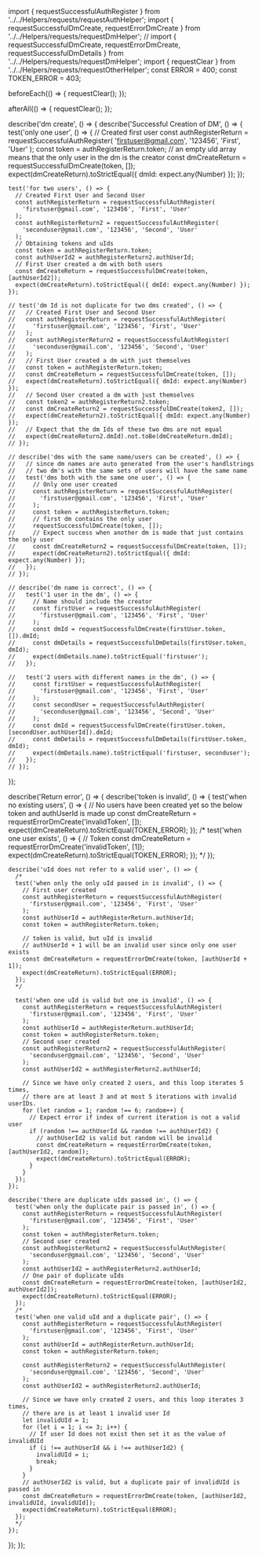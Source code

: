 import { requestSuccessfulAuthRegister } from '../../Helpers/requests/requestAuthHelper';
import { requestSuccessfulDmCreate, requestErrorDmCreate } from '../../Helpers/requests/requestDmHelper';
// import { requestSuccessfulDmCreate, requestErrorDmCreate, requestSuccessfulDmDetails } from '../../Helpers/requests/requestDmHelper';
import { requestClear } from '../../Helpers/requests/requestOtherHelper';
const ERROR = 400;
const TOKEN_ERROR = 403;

beforeEach(() => {
  requestClear();
});

afterAll(() => {
  requestClear();
});

describe('dm create', () => {
  describe('Successful Creation of DM', () => {
    test('only one user', () => {
      // Created first user
      const authRegisterReturn = requestSuccessfulAuthRegister(
        'firstuser@gmail.com', '123456', 'First', 'User'
      );
      const token = authRegisterReturn.token;
      // an empty uId array means that the only user in the dm is the creator
      const dmCreateReturn = requestSuccessfulDmCreate(token, []);
      expect(dmCreateReturn).toStrictEqual({ dmId: expect.any(Number) });
    });

    test('for two users', () => {
      // Created First User and Second User
      const authRegisterReturn = requestSuccessfulAuthRegister(
        'firstuser@gmail.com', '123456', 'First', 'User'
      );
      const authRegisterReturn2 = requestSuccessfulAuthRegister(
        'seconduser@gmail.com', '123456', 'Second', 'User'
      );
      // Obtaining tokens and uIds
      const token = authRegisterReturn.token;
      const authUserId2 = authRegisterReturn2.authUserId;
      // First User created a dm with both users
      const dmCreateReturn = requestSuccessfulDmCreate(token, [authUserId2]);
      expect(dmCreateReturn).toStrictEqual({ dmId: expect.any(Number) });
    });

    // test('dm Id is not duplicate for two dms created', () => {
    //   // Created First User and Second User
    //   const authRegisterReturn = requestSuccessfulAuthRegister(
    //     'firstuser@gmail.com', '123456', 'First', 'User'
    //   );
    //   const authRegisterReturn2 = requestSuccessfulAuthRegister(
    //     'seconduser@gmail.com', '123456', 'Second', 'User'
    //   );
    //   // First User created a dm with just themselves
    //   const token = authRegisterReturn.token;
    //   const dmCreateReturn = requestSuccessfulDmCreate(token, []);
    //   expect(dmCreateReturn).toStrictEqual({ dmId: expect.any(Number) });
    //   // Second User created a dm with just themselves
    //   const token2 = authRegisterReturn2.token;
    //   const dmCreateReturn2 = requestSuccessfulDmCreate(token2, []);
    //   expect(dmCreateReturn2).toStrictEqual({ dmId: expect.any(Number) });
    //   // Expect that the dm Ids of these two dms are not equal
    //   expect(dmCreateReturn2.dmId).not.toBe(dmCreateReturn.dmId);
    // });

    // describe('dms with the same name/users can be created', () => {
    //   // since dm names are auto generated from the user's handlstrings
    //   // two dm's with the same sets of users will have the same name
    //   test('dms both with the same one user', () => {
    //     // Only one user created
    //     const authRegisterReturn = requestSuccessfulAuthRegister(
    //       'firstuser@gmail.com', '123456', 'First', 'User'
    //     );
    //     const token = authRegisterReturn.token;
    //     // first dm contains the only user
    //     requestSuccessfulDmCreate(token, []);
    //     // Expect success when another dm is made that just contains the only user
    //     const dmCreateReturn2 = requestSuccessfulDmCreate(token, []);
    //     expect(dmCreateReturn2).toStrictEqual({ dmId: expect.any(Number) });
    //   });
    // });

    // describe('dm name is correct', () => {
    //   test('1 user in the dm', () => {
    //     // Name should include the creator
    //     const firstUser = requestSuccessfulAuthRegister(
    //       'firstuser@gmail.com', '123456', 'First', 'User'
    //     );
    //     const dmId = requestSuccessfulDmCreate(firstUser.token, []).dmId;
    //     const dmDetails = requestSuccessfulDmDetails(firstUser.token, dmId);
    //     expect(dmDetails.name).toStrictEqual('firstuser');
    //   });

    //   test('2 users with different names in the dm', () => {
    //     const firstUser = requestSuccessfulAuthRegister(
    //       'firstuser@gmail.com', '123456', 'First', 'User'
    //     );
    //     const secondUser = requestSuccessfulAuthRegister(
    //       'seconduser@gmail.com', '123456', 'Second', 'User'
    //     );
    //     const dmId = requestSuccessfulDmCreate(firstUser.token, [secondUser.authUserId]).dmId;
    //     const dmDetails = requestSuccessfulDmDetails(firstUser.token, dmId);
    //     expect(dmDetails.name).toStrictEqual('firstuser, seconduser');
    //   });
    // });
  });

  describe('Return error', () => {
    describe('token is invalid', () => {
      test('when no existing users', () => {
        // No users have been created yet so the below token and authUserId is made up
        const dmCreateReturn = requestErrorDmCreate('invalidToken', []);
        expect(dmCreateReturn).toStrictEqual(TOKEN_ERROR);
      });
      /*
      test('when one user exists', () => {
        // Token
        const dmCreateReturn = requestErrorDmCreate('invalidToken', [1]);
        expect(dmCreateReturn).toStrictEqual(TOKEN_ERROR);
      });
      */
    });

    describe('uId does not refer to a valid user', () => {
      /*
      test('when only the only uId passed in is invalid', () => {
        // First user created
        const authRegisterReturn = requestSuccessfulAuthRegister(
          'firstuser@gmail.com', '123456', 'First', 'User'
        );
        const authUserId = authRegisterReturn.authUserId;
        const token = authRegisterReturn.token;

        // token is valid, but uId is invalid
        // authUserId + 1 will be an invalid user since only one user exists
        const dmCreateReturn = requestErrorDmCreate(token, [authUserId + 1]);
        expect(dmCreateReturn).toStrictEqual(ERROR);
      });
      */

      test('when one uId is valid but one is invalid', () => {
        const authRegisterReturn = requestSuccessfulAuthRegister(
          'firstuser@gmail.com', '123456', 'First', 'User'
        );
        const authUserId = authRegisterReturn.authUserId;
        const token = authRegisterReturn.token;
        // Second user created
        const authRegisterReturn2 = requestSuccessfulAuthRegister(
          'seconduser@gmail.com', '123456', 'Second', 'User'
        );
        const authUserId2 = authRegisterReturn2.authUserId;

        // Since we have only created 2 users, and this loop iterates 5 times,
        // there are at least 3 and at most 5 iterations with invalid userIDs.
        for (let random = 1; random !== 6; random++) {
          // Expect error if index of current iteration is not a valid user
          if (random !== authUserId && random !== authUserId2) {
            // authUserId2 is valid but random will be invalid
            const dmCreateReturn = requestErrorDmCreate(token, [authUserId2, random]);
            expect(dmCreateReturn).toStrictEqual(ERROR);
          }
        }
      });
    });

    describe('there are duplicate uIds passed in', () => {
      test('when only the duplicate pair is passed in', () => {
        const authRegisterReturn = requestSuccessfulAuthRegister(
          'firstuser@gmail.com', '123456', 'First', 'User'
        );
        const token = authRegisterReturn.token;
        // Second user created
        const authRegisterReturn2 = requestSuccessfulAuthRegister(
          'seconduser@gmail.com', '123456', 'Second', 'User'
        );
        const authUserId2 = authRegisterReturn2.authUserId;
        // One pair of duplicate uIds
        const dmCreateReturn = requestErrorDmCreate(token, [authUserId2, authUserId2]);
        expect(dmCreateReturn).toStrictEqual(ERROR);
      });
      /*
      test('when one valid uId and a duplicate pair', () => {
        const authRegisterReturn = requestSuccessfulAuthRegister(
          'firstuser@gmail.com', '123456', 'First', 'User'
        );
        const authUserId = authRegisterReturn.authUserId;
        const token = authRegisterReturn.token;

        const authRegisterReturn2 = requestSuccessfulAuthRegister(
          'seconduser@gmail.com', '123456', 'Second', 'User'
        );
        const authUserId2 = authRegisterReturn2.authUserId;

        // Since we have only created 2 users, and this loop iterates 3 times,
        // there are is at least 1 invalid user Id
        let invalidUId = 1;
        for (let i = 1; i <= 3; i++) {
          // If user Id does not exist then set it as the value of invalidUId
          if (i !== authUserId && i !== authUserId2) {
            invalidUId = i;
            break;
          }
        }
        // authUserId2 is valid, but a duplicate pair of invalidUId is passed in
        const dmCreateReturn = requestErrorDmCreate(token, [authUserId2, invalidUId, invalidUId]);
        expect(dmCreateReturn).toStrictEqual(ERROR);
      });
      */
    });
  });
});
